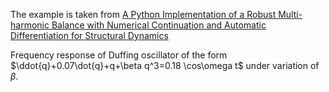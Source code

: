 The example is taken from [A Python Implementation of a Robust Multi-harmonic Balance with Numerical Continuation and Automatic Differentiation for Structural Dynamics](https://doi.org/10.1115/1.4062424)

Frequency response of Duffing oscillator of the form $\ddot{q}+0.07\dot{q}+q+\beta q^3=0.18 \cos\omega t$ under variation of $\beta$.

